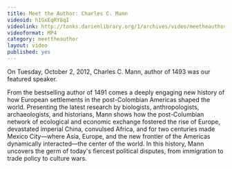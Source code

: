 ```yaml
---
title: Meet the Author: Charles C. Mann
videoid: h1GxEqRY8qI
videolink: http://tonks.darienlibrary.org/1/archives/video/meetheauthor/20121002_charles_mann.m4v
videoformat: MP4
category: meettheauthor
layout: video
published: yes
---
```


On Tuesday, October 2, 2012, Charles C. Mann, author of 1493 was our featured speaker. 

From the bestselling author of 1491 comes a deeply engaging new history of how European settlements in the post-Colombian Americas shaped the world. Presenting the latest research by biologists, anthropologists, archaeologists, and historians, Mann shows how the post-Columbian network of ecological and economic exchange fostered the rise of Europe, devastated imperial China, convulsed Africa, and for two centuries made Mexico City—where Asia, Europe, and the new frontier of the Americas dynamically interacted—the center of the world. In this history, Mann uncovers the germ of today's fiercest political disputes, from immigration to trade policy to culture wars.